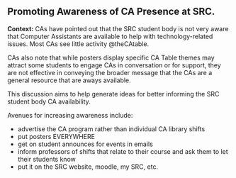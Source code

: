 ## Promoting Awareness of CA Presence at SRC.

**Context:**  CAs have pointed out that the SRC student body is not very aware that Computer Assistants are available to help with technology-related issues.  Most CAs see little activity @theCAtable.

CAs also note that while posters display specific CA Table themes may attract some students to engage CAs in conversation or for support, they are not effective in conveying the broader message that the CAs are a general resource that are aways available.

This discussion aims to help generate ideas for better informing the SRC student body CA availability.

Avenues for increasing awareness include:

* advertise the CA program rather than individual CA library shifts
* put posters EVERYWHERE
* get on student announces for events in emails
* inform professors of shifts that relate to their course and ask them to let their students know
* put it on the SRC website, moodle, my SRC, etc.
